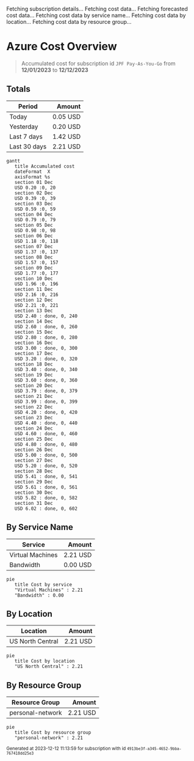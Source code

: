 Fetching subscription details...
Fetching cost data...
Fetching forecasted cost data...
Fetching cost data by service name...
Fetching cost data by location...
Fetching cost data by resource group...
# Azure Cost Overview

> Accumulated cost for subscription id `JPF Pay-As-You-Go` from **12/01/2023** to **12/12/2023**

## Totals

|Period|Amount|
|---|---:|
|Today|0.05 USD|
|Yesterday|0.20 USD|
|Last 7 days|1.42 USD|
|Last 30 days|2.21 USD|

```mermaid
gantt
   title Accumulated cost
   dateFormat  X
   axisFormat %s
   section 01 Dec
   USD 0.20 :0, 20
   section 02 Dec
   USD 0.39 :0, 39
   section 03 Dec
   USD 0.59 :0, 59
   section 04 Dec
   USD 0.79 :0, 79
   section 05 Dec
   USD 0.98 :0, 98
   section 06 Dec
   USD 1.18 :0, 118
   section 07 Dec
   USD 1.37 :0, 137
   section 08 Dec
   USD 1.57 :0, 157
   section 09 Dec
   USD 1.77 :0, 177
   section 10 Dec
   USD 1.96 :0, 196
   section 11 Dec
   USD 2.16 :0, 216
   section 12 Dec
   USD 2.21 :0, 221
   section 13 Dec
   USD 2.40 : done, 0, 240
   section 14 Dec
   USD 2.60 : done, 0, 260
   section 15 Dec
   USD 2.80 : done, 0, 280
   section 16 Dec
   USD 3.00 : done, 0, 300
   section 17 Dec
   USD 3.20 : done, 0, 320
   section 18 Dec
   USD 3.40 : done, 0, 340
   section 19 Dec
   USD 3.60 : done, 0, 360
   section 20 Dec
   USD 3.79 : done, 0, 379
   section 21 Dec
   USD 3.99 : done, 0, 399
   section 22 Dec
   USD 4.20 : done, 0, 420
   section 23 Dec
   USD 4.40 : done, 0, 440
   section 24 Dec
   USD 4.60 : done, 0, 460
   section 25 Dec
   USD 4.80 : done, 0, 480
   section 26 Dec
   USD 5.00 : done, 0, 500
   section 27 Dec
   USD 5.20 : done, 0, 520
   section 28 Dec
   USD 5.41 : done, 0, 541
   section 29 Dec
   USD 5.61 : done, 0, 561
   section 30 Dec
   USD 5.82 : done, 0, 582
   section 31 Dec
   USD 6.02 : done, 0, 602
```

## By Service Name

|Service|Amount|
|---|---:|
|Virtual Machines|2.21 USD|
|Bandwidth|0.00 USD|

```mermaid
pie
   title Cost by service
   "Virtual Machines" : 2.21
   "Bandwidth" : 0.00
```

## By Location

|Location|Amount|
|---|---:|
|US North Central|2.21 USD|

```mermaid
pie
   title Cost by location
   "US North Central" : 2.21
```

## By Resource Group

|Resource Group|Amount|
|---|---:|
|personal-network|2.21 USD|

```mermaid
pie
   title Cost by resource group
   "personal-network" : 2.21
```

<sup>Generated at 2023-12-12 11:13:59 for subscription with id `4913be3f-a345-4652-9bba-767418dd25e3`</sup>

